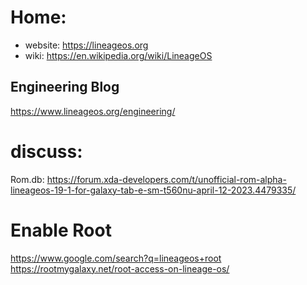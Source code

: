 # Home:
- website: https://lineageos.org
- wiki: https://en.wikipedia.org/wiki/LineageOS

## Engineering Blog
https://www.lineageos.org/engineering/

# discuss:
Rom.db: https://forum.xda-developers.com/t/unofficial-rom-alpha-lineageos-19-1-for-galaxy-tab-e-sm-t560nu-april-12-2023.4479335/

# Enable Root
https://www.google.com/search?q=lineageos+root  
https://rootmygalaxy.net/root-access-on-lineage-os/
